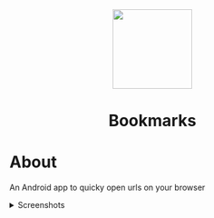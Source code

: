<div align="center">
  <img height="140" src="https://github.com/lighttigerXIV/bookmarks/assets/35658492/845ab68b-aac6-485c-be06-05a7c66d6945">
  <h1>Bookmarks</h1>
</div>

# About
An Android app to quicky open urls on your browser

<details>
  <summary>Screenshots</summary>

  <div>
    <img src="https://github.com/lighttigerXIV/bookmarks/assets/35658492/b12c6312-d914-43c0-b513-69edfc0f6cc5" width="200">
    <img src="https://github.com/lighttigerXIV/bookmarks/assets/35658492/84521028-156f-4ef4-81ed-590418ef8f55" width="200">

  </div>
  
</details>
